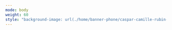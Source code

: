 ```yaml
---
mode: body
weight: 60
style: "background-image: url(./home/banner-phone/caspar-camille-rubin-XA0v5hbb7HY-unsplash.jpg); background-size: cover; height: 20vw; background-position: 0% 45%; margin: 0; max-width: none;"
---
```

